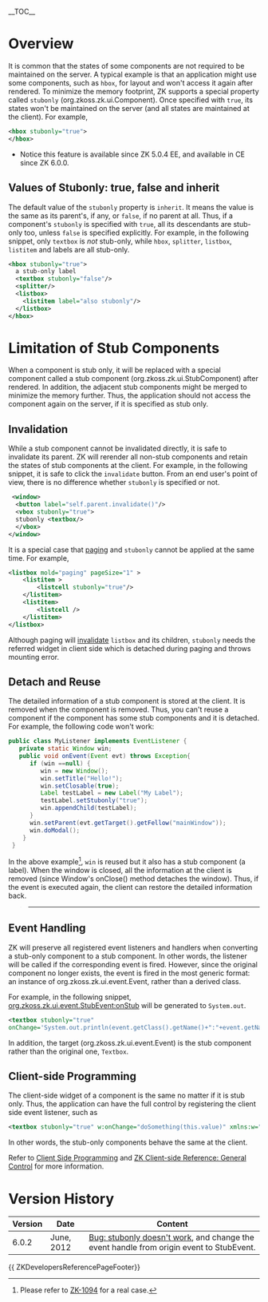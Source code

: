\_\_TOC\_\_

# Overview

It is common that the states of some components are not required to be
maintained on the server. A typical example is that an application might
use some components, such as `hbox`, for layout and won't access it
again after rendered. To minimize the memory footprint, ZK supports a
special property called `stubonly`
(<javadoc method="setStubonly(java.lang.String)">org.zkoss.zk.ui.Component</javadoc>).
Once specified with `true`, its states won't be maintained on the server
(and all states are maintained at the client). For example,

``` xml
<hbox stubonly="true">
</hbox>
```

- Notice this feature is available since ZK 5.0.4 EE, and available in
  CE since ZK 6.0.0.

## Values of Stubonly: true, false and inherit

The default value of the `stubonly` property is `inherit`. It means the
value is the same as its parent's, if any, or `false`, if no parent at
all. Thus, if a component's `stubonly` is specified with `true`, all its
descendants are stub-only too, unless `false` is specified explicitly.
For example, in the following snippet, only `textbox` is <i>not</i>
stub-only, while `hbox`, `splitter`, `listbox`, `listitem` and labels
are all stub-only.

``` xml
<hbox stubonly="true">
  a stub-only label
  <textbox stubonly="false"/>
  <splitter/>
  <listbox>
    <listitem label="also stubonly"/>
  </listbox>
</hbox>
```

# Limitation of Stub Components

When a component is stub only, it will be replaced with a special
component called a stub component
(<javadoc>org.zkoss.zk.ui.StubComponent</javadoc>) after rendered. In
addition, the adjacent stub components might be merged to minimize the
memory further. Thus, the application should not access the component
again on the server, if it is specified as stub only.

## Invalidation

While a stub component cannot be invalidated directly, it is safe to
invalidate its parent. ZK will rerender all non-stub components and
retain the states of stub components at the client. For example, in the
following snippet, it is safe to click the `invalidate` button. From an
end user's point of view, there is no difference whether `stubonly` is
specified or not.

``` xml
 <window>
  <button label="self.parent.invalidate()"/>
  <vbox stubonly="true">
  stubonly <textbox/>
  </vbox>
</window>
```

It is a special case that
[paging](ZK_Component_Reference/Supplementary/Paging) and
`stubonly` cannot be applied at the same time. For example,

``` xml
<listbox mold="paging" pageSize="1" >
    <listitem >
        <listcell stubonly="true"/>
    </listitem>
    <listitem>
        <listcell />
    </listitem>
</listbox>
```

Although paging will
[invalidate](ZK_Developer's_Reference/UI_Composing/Component-based_UI#Invalidate_a_Component)
`listbox` and its children, `stubonly` needs the referred widget in
client side which is detached during paging and throws mounting error.

## Detach and Reuse

The detailed information of a stub component is stored at the client. It
is removed when the component is removed. Thus, you can't reuse a
component if the component has some stub components and it is detached.
For example, the following code won't work:

``` java
public class MyListener implements EventListener {
   private static Window win;
   public void onEvent(Event evt) throws Exception{
      if (win ==null) {    
         win = new Window();
         win.setTitle("Hello!");
         win.setClosable(true);
         Label testLabel = new Label("My Label");
         testLabel.setStubonly("true");
         win.appendChild(testLabel);
      }
      win.setParent(evt.getTarget().getFellow("mainWindow"));
      win.doModal();
    }
 }
```

In the above example[^1], `win` is reused but it also has a stub
component (a label). When the window is closed, all the information at
the client is removed (since Window's onClose() method detaches the
window). Thus, if the event is executed again, the client can restore
the detailed information back.

> ------------------------------------------------------------------------
>
> <references/>

## Event Handling

ZK will preserve all registered event listeners and handlers when
converting a stub-only component to a stub component. In other words,
the listener will be called if the corresponding event is fired.
However, since the original component no longer exists, the event is
fired in the most generic format: an instance of
<javadoc>org.zkoss.zk.ui.event.Event</javadoc>, rather than a derived
class.

For example, in the following snippet,
[org.zkoss.zk.ui.event.StubEvent:onStub](https://www.zkoss.org/javadoc/latest/zk/org/zkoss/zk/ui/event/StubEvent.html)
will be generated to `System.out`.

``` xml
<textbox stubonly="true" 
onChange='System.out.println(event.getClass().getName()+":"+event.getName())'/>
```

In addition, the target
(<javadoc method="getTarget()">org.zkoss.zk.ui.event.Event</javadoc>) is
the stub component rather than the original one, `Textbox`.

## Client-side Programming

The client-side widget of a component is the same no matter if it is
stub only. Thus, the application can have the full control by
registering the client side event listener, such as

``` xml
<textbox stubonly="true" w:onChange="doSomething(this.value)" xmlns:w="client"/>
```

In other words, the stub-only components behave the same at the client.

Refer to [Client Side
Programming](Small_Talks/2010/April/Client_Side_Programming)
and [ZK Client-side Reference: General
Control](ZK_Client-side_Reference/General_Control) for more
information.

# Version History

| Version | Date       | Content                                                                                                                            |
|---------|------------|------------------------------------------------------------------------------------------------------------------------------------|
| 6.0.2   | June, 2012 | [Bug: stubonly doesn't work](http://tracker.zkoss.org/browse/ZK-1182), and change the event handle from origin event to StubEvent. |

{{ ZKDevelopersReferencePageFooter}}

[^1]: Please refer to [ZK-1094](http://tracker.zkoss.org/browse/ZK-1094)
    for a real case.
